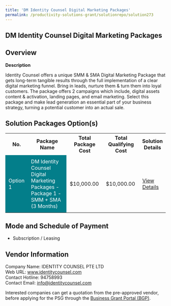 ```yaml
---
title: 'DM Identity Counsel Digital Marketing Packages'
permalink: /productivity-solutions-grant/solutionrepo/solution273
---
```


## DM Identity Counsel Digital Marketing Packages

## Overview

**Description**

Identity Counsel offers a unique SMM & SMA Digital Marketing Package that gets long-term tangible results through the full implementation of a clear digital marketing funnel. Bring in leads, nurture them & turn them into loyal customers. The package offers 2 campaigns which include, digital assets content & activation,  landing pages, and email marketing. Select this package and make lead generation an essential part of your business strategy, turning a potential customer into an actual sale.

## Solution Packages Option(s)

<table>
<tr>
<th><b>No.</b></th>
<th><b>Package Name</b></th>
<th><b>Total Package Cost</b></th>
<th><b>Total Qualifying Cost</b></th>
<th><b>Solution Details</b></th>
</tr>
<tr>
<td style='padding: 10px; background-color: #037E8A; color: #FFFFFF;'>Option 1</td>
<td style='padding: 10px; background-color: #037E8A; color: #FFFFFF;'>DM Identity Counsel Digital Marketing Packages - Package 1 - SMM + SMA (3 Months)</td>
<td style='padding: 10px;'>$10,000.00</td>
<td style='padding: 10px;'>$10,000.00</td>
<td style='padding: 10px;'><a href='/images/psg/IDENTITY_Desensitised_Annex_3.pdf' target='_blank'>View Details</a></td>
</tr>
</table>

## Mode and Schedule of Payment

 - Subscription / Leasing

## Vendor Information

 Company Name: IDENTITY COUNSEL PTE LTD<br>Web URL: www.identitycounsel.com <br>Contact Hotline: 94758993 <br>Contact Email: info@identitycounsel.com <br>

Interested companies can get a quotation from the pre-approved vendor, before applying for the PSG through the <a href='https://www.businessgrants.gov.sg/' target='_blank' rel='noopener'>Business Grant Portal (BGP)</a>.

<script src="/jquery/resize-tables.js"></script>
